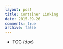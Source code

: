 ```yaml
---
layout: post
title: Container Linking
date: 2015-09-26
comments: true
archive: false
---
```


* TOC
{:toc}

<script type="text/javascript" src="https://asciinema.org/a/26945.js" id="asciicast-26945" async></script>
